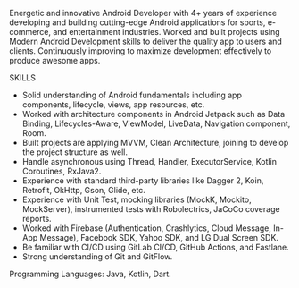 Energetic and innovative Android Developer with 4+ years of experience developing and building cutting-edge Android applications for sports, e-commerce, and entertainment industries.  Worked and built projects using Modern Android Development skills to deliver the quality app to users and clients. Continuously improving to maximize development effectively to produce awesome apps. 

SKILLS
- Solid understanding of Android fundamentals including app components, lifecycle, views, app resources, etc. 
- Worked with architecture components in Android Jetpack such as Data Binding, Lifecycles-Aware, ViewModel, LiveData, Navigation component, Room.
- Built projects are applying MVVM, Clean Architecture, joining to develop the project structure as well. 
- Handle asynchronous  using Thread, Handler, ExecutorService, Kotlin Coroutines, RxJava2. 
- Experience with standard third-party libraries like Dagger 2, Koin, Retrofit, OkHttp, Gson, Glide, etc. 
- Experience with Unit Test, mocking libraries (MockK, Mockito, MockServer), instrumented tests with Robolectrics, JaCoCo coverage reports. 
- Worked with Firebase (Authentication, Crashlytics, Cloud Message, In-App Message), Facebook SDK, Yahoo SDK, and LG Dual Screen SDK.
- Be familiar with CI/CD using GitLab CI/CD, GitHub Actions, and Fastlane.
- Strong understanding of Git and GitFlow.


Programming Languages: Java, Kotlin, Dart.

